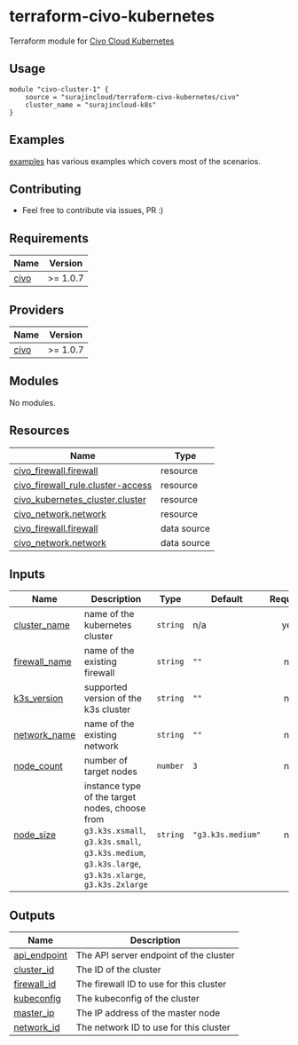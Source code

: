 # terraform-civo-kubernetes

Terraform module for [Civo Cloud Kubernetes](https://www.civo.com/)

## Usage

```
module "civo-cluster-1" {
    source = "surajincloud/terraform-civo-kubernetes/civo"
    cluster_name = "surajincloud-k8s"
}
```

## Examples

[examples](./examples) has various examples which covers most of the scenarios.

## Contributing

* Feel free to contribute via issues, PR :)  

## Requirements

| Name | Version |
|------|---------|
| <a name="requirement_civo"></a> [civo](#requirement\_civo) | >= 1.0.7 |

## Providers

| Name | Version |
|------|---------|
| <a name="provider_civo"></a> [civo](#provider\_civo) | >= 1.0.7 |

## Modules

No modules.

## Resources

| Name | Type |
|------|------|
| [civo_firewall.firewall](https://registry.terraform.io/providers/civo/civo/latest/docs/resources/firewall) | resource |
| [civo_firewall_rule.cluster-access](https://registry.terraform.io/providers/civo/civo/latest/docs/resources/firewall_rule) | resource |
| [civo_kubernetes_cluster.cluster](https://registry.terraform.io/providers/civo/civo/latest/docs/resources/kubernetes_cluster) | resource |
| [civo_network.network](https://registry.terraform.io/providers/civo/civo/latest/docs/resources/network) | resource |
| [civo_firewall.firewall](https://registry.terraform.io/providers/civo/civo/latest/docs/data-sources/firewall) | data source |
| [civo_network.network](https://registry.terraform.io/providers/civo/civo/latest/docs/data-sources/network) | data source |

## Inputs

| Name | Description | Type | Default | Required |
|------|-------------|------|---------|:--------:|
| <a name="input_cluster_name"></a> [cluster\_name](#input\_cluster\_name) | name of the kubernetes cluster | `string` | n/a | yes |
| <a name="input_firewall_name"></a> [firewall\_name](#input\_firewall\_name) | name of the existing firewall | `string` | `""` | no |
| <a name="input_k3s_version"></a> [k3s\_version](#input\_k3s\_version) | supported version of the k3s cluster | `string` | `""` | no |
| <a name="input_network_name"></a> [network\_name](#input\_network\_name) | name of the existing network | `string` | `""` | no |
| <a name="input_node_count"></a> [node\_count](#input\_node\_count) | number of target nodes | `number` | `3` | no |
| <a name="input_node_size"></a> [node\_size](#input\_node\_size) | instance type of the target nodes, choose from `g3.k3s.xsmall`, `g3.k3s.small`, `g3.k3s.medium`, `g3.k3s.large`, `g3.k3s.xlarge`, `g3.k3s.2xlarge` | `string` | `"g3.k3s.medium"` | no |

## Outputs

| Name | Description |
|------|-------------|
| <a name="output_api_endpoint"></a> [api\_endpoint](#output\_api\_endpoint) | The API server endpoint of the cluster |
| <a name="output_cluster_id"></a> [cluster\_id](#output\_cluster\_id) | The ID of the cluster |
| <a name="output_firewall_id"></a> [firewall\_id](#output\_firewall\_id) | The firewall ID to use for this cluster |
| <a name="output_kubeconfig"></a> [kubeconfig](#output\_kubeconfig) | The kubeconfig of the cluster |
| <a name="output_master_ip"></a> [master\_ip](#output\_master\_ip) | The IP address of the master node |
| <a name="output_network_id"></a> [network\_id](#output\_network\_id) | The network ID to use for this cluster |

